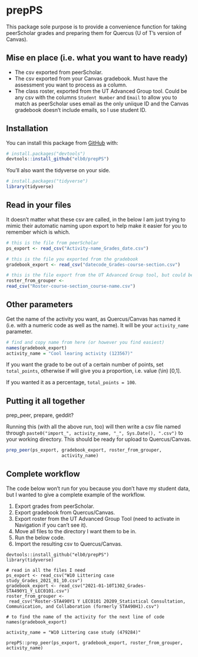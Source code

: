 
<!-- README.md is generated from README.Rmd. Please edit that file -->

# prepPS

This package sole purpose is to provide a convenience function for
taking peerScholar grades and preparing them for Quercus (U of T’s
version of Canvas).

## Mise en place (i.e. what you want to have ready)

  - The csv exported from peerScholar.
  - The csv exported from your Canvas gradebook. Must have the
    assessment you want to process as a column.
  - The class roster, exported from the UT Advanced Group tool. Could be
    any csv with the columns `Student Number` and `Email` to allow you
    to match as peerScholar uses email as the only uniique ID and the
    Canvas gradebook doesn’t include emails, so I use student ID.

## Installation

You can install this package from [GitHub](https://github.com/) with:

``` r
# install.packages("devtools")
devtools::install_github("elb0/prepPS")
```

You’ll also want the tidyverse on your side.

``` r
# install.packages("tidyverse")
library(tidyverse)
```

## Read in your files

It doesn’t matter what these csv are called, in the below I am just
trying to mimic their automatic naming upon export to help make it
easier for you to remember which is which.

``` r
# this is the file from peerScholar
ps_export <- read_csv("Activity-name_Grades_date.csv") 

# this is the file you exported from the gradebook
gradebook_export <- read_csv("datecode_Grades-course-section.csv") 

# this is the file export from the UT Advanced Group tool, but could be any file with the colums "Student Number" and "Email"
roster_from_grouper <- 
read_csv("Roster-course-section_course-name.csv") 
```

## Other parameters

Get the name of the activity you want, as Quercus/Canvas has named it
(i.e. with a numeric code as well as the name). It will be your
`activity_name` parameter.

``` r
# find and copy name from here (or however you find easiest)
names(gradebook_export)
activity_name = "Cool learing activity (123567)"
```

If you want the grade to be out of a certain number of points, set
`total_points`, otherwise if will give you a proportion, i.e. value
\(\in\) \[0,1\].

If you wanted it as a percentage, `total_points = 100`.

## Putting it all together

prep\_peer, prepare, geddit?

Running this (with all the above run, too) will then write a csv file
named through `paste0("import_", activity_name, "_", Sys.Date(),
".csv")` to your working directory. This should be ready for upload to
Quercus/Canvas.

``` r
prep_peer(ps_export, gradebook_export, roster_from_grouper,
                     activity_name)
```

## Complete workflow

The code below won’t run for you because you don’t have my student data,
but I wanted to give a complete example of the workflow.

1.  Export grades from peerScholar.
2.  Export gradebook from Quercus/Canvas.
3.  Export roster from the UT Advanced Group Tool (need to activate in
    Navigation if you can’t see it).
4.  Move all files to the directory I want them to be in.
5.  Run the below code.
6.  Import the resulting csv to Quercus/Canvas.

<!-- end list -->

    devtools::install_github("elb0/prepPS")
    library(tidyverse)
    
    # read in all the files I need
    ps_export <- read_csv("W10 Littering case study_Grades_2021_01_10.csv")
    gradebook_export <- read_csv("2021-01-10T1302_Grades-STA490Y1_Y_LEC0101.csv")
    roster_from_grouper <-
     read_csv("Roster-STA490Y1 Y LEC0101 20209_Statistical Consultation, Communication, and Collaboration (formerly STA490H1).csv")
    
    # to find the name of the activity for the next line of code
    names(gradebook_export)
    
    activity_name = "W10 Littering case study (479284)"
    
    prepPS::prep_peer(ps_export, gradebook_export, roster_from_grouper, activity_name)

